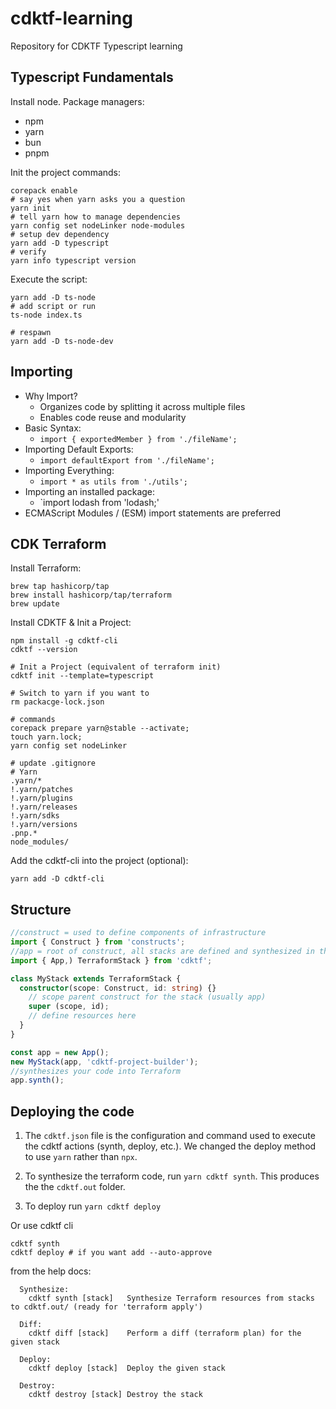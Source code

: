 # cdktf-learning
Repository for CDKTF Typescript learning

## Typescript Fundamentals 

Install node. 
Package managers: 
- npm
- yarn
- bun
- pnpm 

Init the project commands: 

```
corepack enable 
# say yes when yarn asks you a question 
yarn init   
# tell yarn how to manage dependencies 
yarn config set nodeLinker node-modules
# setup dev dependency 
yarn add -D typescript
# verify 
yarn info typescript version
```

Execute the script: 
```
yarn add -D ts-node
# add script or run 
ts-node index.ts 

# respawn 
yarn add -D ts-node-dev
```

## Importing 

- Why Import?
  - Organizes code by splitting it across multiple files
  - Enables code reuse and modularity
- Basic Syntax:
  - `import { exportedMember } from './fileName';`
- Importing Default Exports:
  - `import defaultExport from './fileName';`
- Importing Everything:
  - `import * as utils from './utils';`
- Importing an installed package: 
  - `import lodash from 'lodash;'
- ECMAScript Modules / (ESM) import statements are preferred

## CDK Terraform 

Install Terraform: 
```
brew tap hashicorp/tap
brew install hashicorp/tap/terraform
brew update
```

Install CDKTF & Init a Project: 
```
npm install -g cdktf-cli
cdktf --version

# Init a Project (equivalent of terraform init) 
cdktf init --template=typescript

# Switch to yarn if you want to 
rm packacge-lock.json 

# commands 
corepack prepare yarn@stable --activate;
touch yarn.lock; 
yarn config set nodeLinker

# update .gitignore
# Yarn
.yarn/*
!.yarn/patches
!.yarn/plugins
!.yarn/releases
!.yarn/sdks
!.yarn/versions
.pnp.*
node_modules/
``` 

Add the cdktf-cli into the project (optional):
```
yarn add -D cdktf-cli
```

## Structure 

```typescript
//construct = used to define components of infrastructure 
import { Construct } from 'constructs';
//app = root of construct, all stacks are defined and synthesized in the app
import { App,) TerraformStack } from 'cdktf';

class MyStack extends TerraformStack {
  constructor(scope: Construct, id: string) {}
    // scope parent construct for the stack (usually app) 
    super (scope, id);
    // define resources here
  }
}

const app = new App();
new MyStack(app, 'cdktf-project-builder');
//synthesizes your code into Terraform 
app.synth();
```

## Deploying the code 

1. The `cdktf.json` file is the configuration and command used to execute the cdktf actions (synth, deploy, etc.). We changed the deploy method to use `yarn` rather than `npx`. 

2. To synthesize the terraform code, run `yarn cdktf synth`. This produces the the `cdktf.out` folder. 
3. To deploy run `yarn cdktf deploy` 

Or use cdktf cli 
```
cdktf synth 
cdktf deploy # if you want add --auto-approve 
```

from the help docs: 
```
  Synthesize:
    cdktf synth [stack]   Synthesize Terraform resources from stacks to cdktf.out/ (ready for 'terraform apply')

  Diff:
    cdktf diff [stack]    Perform a diff (terraform plan) for the given stack

  Deploy:
    cdktf deploy [stack]  Deploy the given stack

  Destroy:
    cdktf destroy [stack] Destroy the stack
```